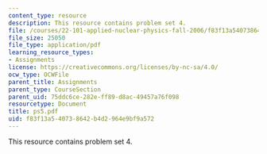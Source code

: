 ```yaml
---
content_type: resource
description: This resource contains problem set 4.
file: /courses/22-101-applied-nuclear-physics-fall-2006/f83f13a540738642b4d2964e9bf9a572_ps5.pdf
file_size: 25050
file_type: application/pdf
learning_resource_types:
- Assignments
license: https://creativecommons.org/licenses/by-nc-sa/4.0/
ocw_type: OCWFile
parent_title: Assignments
parent_type: CourseSection
parent_uid: 75ddc6ce-282e-ff89-d8ac-49457a76f098
resourcetype: Document
title: ps5.pdf
uid: f83f13a5-4073-8642-b4d2-964e9bf9a572
---
```

This resource contains problem set 4.